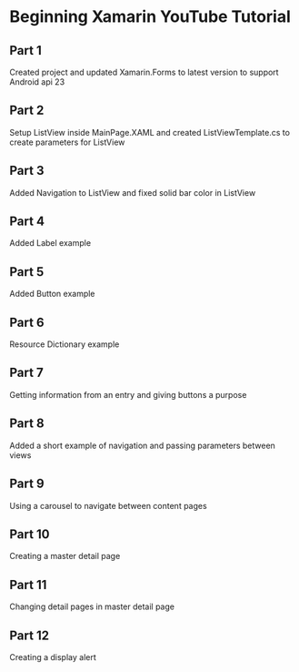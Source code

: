 Beginning Xamarin YouTube Tutorial
======

## Part 1
Created project and updated Xamarin.Forms to latest version to support Android api 23

## Part 2
Setup ListView inside MainPage.XAML and created ListViewTemplate.cs to create parameters for ListView

## Part 3
Added Navigation to ListView and fixed solid bar color in ListView

## Part 4
Added Label example

## Part 5
Added Button example

## Part 6
Resource Dictionary example

## Part 7
Getting information from an entry and giving buttons a purpose

## Part 8
Added a short example of navigation and passing parameters between views

## Part 9
Using a carousel to navigate between content pages

## Part 10
Creating a master detail page

## Part 11
Changing detail pages in master detail page

## Part 12
Creating a display alert
